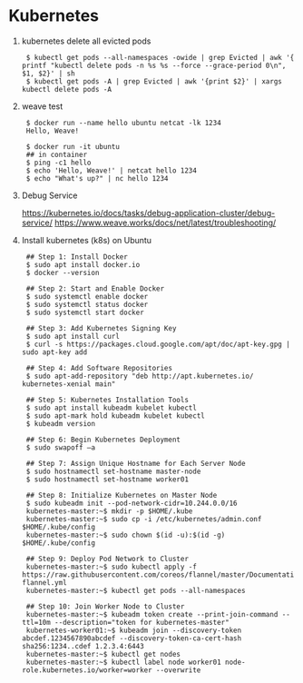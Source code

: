 Kubernetes
==========

1. kubernetes delete all evicted pods
        
        $ kubectl get pods --all-namespaces -owide | grep Evicted | awk '{ printf "kubectl delete pods -n %s %s --force --grace-period 0\n", $1, $2}' | sh
        $ kubectl get pods -A | grep Evicted | awk '{print $2}' | xargs kubectl delete pods -A 
        
2. weave test

        $ docker run --name hello ubuntu netcat -lk 1234
        Hello, Weave!
        
        $ docker run -it ubuntu
        ## in container
        $ ping -c1 hello
        $ echo 'Hello, Weave!' | netcat hello 1234
        $ echo "What's up?" | nc hello 1234

3. Debug Service

   https://kubernetes.io/docs/tasks/debug-application-cluster/debug-service/
   https://www.weave.works/docs/net/latest/troubleshooting/

4. Install kubernetes (k8s) on Ubuntu

        ## Step 1: Install Docker
        $ sudo apt install docker.io
        $ docker --version
        
        ## Step 2: Start and Enable Docker
        $ sudo systemctl enable docker
        $ sudo systemctl status docker
        $ sudo systemctl start docker
        
        ## Step 3: Add Kubernetes Signing Key
        $ sudo apt install curl
        $ curl -s https://packages.cloud.google.com/apt/doc/apt-key.gpg | sudo apt-key add
        
        ## Step 4: Add Software Repositories
        $ sudo apt-add-repository "deb http://apt.kubernetes.io/ kubernetes-xenial main"
        
        ## Step 5: Kubernetes Installation Tools
        $ sudo apt install kubeadm kubelet kubectl
        $ sudo apt-mark hold kubeadm kubelet kubectl
        $ kubeadm version
        
        ## Step 6: Begin Kubernetes Deployment
        $ sudo swapoff –a
        
        ## Step 7: Assign Unique Hostname for Each Server Node 
        $ sudo hostnamectl set-hostname master-node
        $ sudo hostnamectl set-hostname worker01
        
        ## Step 8: Initialize Kubernetes on Master Node
        $ sudo kubeadm init --pod-network-cidr=10.244.0.0/16
        kubernetes-master:~$ mkdir -p $HOME/.kube
        kubernetes-master:~$ sudo cp -i /etc/kubernetes/admin.conf $HOME/.kube/config
        kubernetes-master:~$ sudo chown $(id -u):$(id -g) $HOME/.kube/config
        
        ## Step 9: Deploy Pod Network to Cluster
        kubernetes-master:~$ sudo kubectl apply -f https://raw.githubusercontent.com/coreos/flannel/master/Documentation/kube-flannel.yml
        kubernetes-master:~$ kubectl get pods --all-namespaces
        
        ## Step 10: Join Worker Node to Cluster
        kubernetes-master:~$ kubeadm token create --print-join-command --ttl=10m --description="token for kubernetes-master"
        kubernetes-worker01:~$ kubeadm join --discovery-token abcdef.1234567890abcdef --discovery-token-ca-cert-hash sha256:1234..cdef 1.2.3.4:6443
        kubernetes-master:~$ kubectl get nodes
        kubernetes-master:~$ kubectl label node worker01 node-role.kubernetes.io/worker=worker --overwrite
